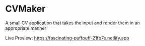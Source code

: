 # CVMaker
A small CV application that takes the input and render them in an appropriate manner

Live Preview: https://fascinating-puffpuff-21fb7e.netlify.app